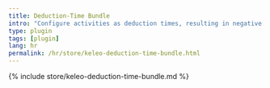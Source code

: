```yaml
---
title: Deduction-Time Bundle
intro: "Configure activities as deduction times, resulting in negative durations"
type: plugin
tags: [plugin]
lang: hr
permalink: /hr/store/keleo-deduction-time-bundle.html
---
```


{% include store/keleo-deduction-time-bundle.md %}
